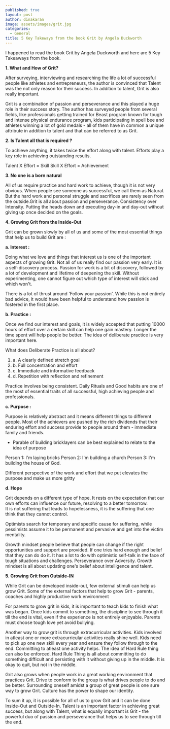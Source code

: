 ```yaml
---
published: true
layout: post
author: dinakaran
image: assets/images/grit.jpg
categories:
  - General
title: 5 Key Takeways from the book Grit by Angela Duckworth
---
```


I happened to read the book Grit by Angela Duckworth and here are 5 Key Takeaways from the book.

**1. What and How of Grit?**

After surveying, interviewing and researching the life a lot of successful people like athletes and entrepreneurs, the author is convinced that Talent was the not only reason for their success. In addition to talent, Grit is also really important. 

Grit is a combination of passion and perseverance and this played a huge role in their success story. The author has surveyed people from several fields, like professionals getting trained for Beast program known for tough and intense physical endurance program, kids participating in spell bee and athletes winning a lot of gold medals - all of them have in common a unique attribute in addition to talent and that can be referred to as Grit.

**2. Is Talent all that is required ?**

To achieve anything, it takes twice the effort along with talent. Efforts play a key role in achieving outstanding results.

Talent X Effort = Skill
Skill X Effort = Achievement 
  
**3. No one is a born natural**

All of us require practice and hard work to achieve, though it is not very obvious. When people see someone as successful, we call them as Natural. But the hard work and personal struggle and sacrifices are rarely seen from the outside.Grit is all about passion and perseverance. Consistency over Intensity. Putting the heads down and executing day-in and day-out without giving up once decided on the goals. 

**4. Growing Grit from the Inside-Out**

Grit can be grown slowly by all of us and some of the most essential things that help us to build Grit are :

**a. Interest :**

Doing what we love and things that interest us is one of the important aspects of growing Grit. Not all of us really find our passion very early. It is a self-discovery process. Passion for work is a bit of discovery, followed by a lot of development and lifetime of deepening the skill. Without experimenting, one cannot figure out which type of interest will stick and which won't.

There is a lot of thrust around 'Follow your passion'. While this is not entirely bad advice, it would have been helpful to understand how passion is fostered in the first place. 

**b. Practice :** 

Once we find our interest and goals, it is widely accepted that putting 10000 hours of effort over a certain skill can help one gain mastery. Longer the time spent will help people be better. The idea of deliberate practice is very important here.

What does Deliberate Practice is all about?

1. a. A clearly defined stretch goal
1.   b. Full concentration and effort
1.   c. Immediate and informative feedback
1.   d. Repetition with reflection and refinement


Practice involves being consistent. Daily Rituals and Good habits are one of the most of essential traits of all successful, high achieving people and professionals.

**c. Purpose :** 

Purpose is relatively abstract and it means different things to different people. Most of the achievers are pushed by the rich dividends that their enduring effort and success provide to people around them - immediate family and friends. 

- Parable of building bricklayers can be best explained to relate to the idea of purpose 

Person 1: I'm laying bricks 
Person 2: I'm building a church
Person 3: I'm building the house of God.

Different perspective of the work and effort that we put elevates the purpose and make us more gritty

**d. Hope**

Grit depends on a different type of hope. It rests on the expectation that our own efforts can influence our future, resolving to a  better tomorrow.  
 It is not suffering that leads to hopelessness,  it is the suffering that one think that they cannot control.

Optimists search for temporary and specific cause for suffering, while pessimists assume it to be permanent and pervasive and get into the victim mentality.

Growth mindset people believe that people can change if the right opportunities and support are provided. If one tries hard enough and belief that they can do do it. It has a lot to do with optimistic self-talk in the face of tough situations and challenges. Perseverance over Adversity. Growth mindset is all about updating one's belief about intelligence and talent. 

**5. Growing Grit from Outside-IN**

While Grit can be developed inside-out, few external stimuli can help us grow Grit.  Some of the external factors that help to grow Grit - parents, coaches and highly productive work environment 

For parents to grow grit in kids, it is important to teach kids to finish what was began. Once kids commit to something, the discipline to see through it till the end is vital, even if the experience is not entirely enjoyable. Parents must choose tough love yet avoid bullying. 

Another way to grow grit is through extracurricular activities. Kids involved in atleast one or more extracurricular activities really shine well. Kids need to pick up one new skill every year and ensure they follow through to the end. Committing to atleast one activity helps. The idea of Hard Rule thing can also be enforced. Hard Rule Thing is all about committing to do something difficult and persisting with it without giving up in the middle. It is okay to quit, but not in the middle.

Grit also grows when people work in a great working environment that practices Grit. Drive to conform to the group is what drives people to do and be better. Surrounding oneself amidst a group of great people is one sure way to grow Grit. Culture has the power to shape our identity.

To sum it up, it is possible for all of us to grow Grit and it can be done Inside-Out and Outside-In. Talent is an important factor in achieving great success, but along with Talent, what is equally important is Grit - the powerful duo of passion and perseverance that helps us to see through till the end.
